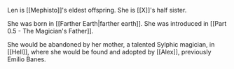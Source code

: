 Len is [[Mephisto]]'s eldest offspring. She is [[X]]'s half sister.

She was born in [[Farther Earth|farther earth]]. She was introduced in [[Part 0.5 - The Magician's Father]].

She would be abandoned by her mother, a talented Sylphic magician, in [[Hell]], where she would be found and adopted by [[Alex]], previously Emilio Banes. 